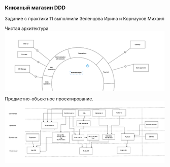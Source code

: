 ### Книжный магазин DDD
Задание с практики 11 выполнили Зеленцова Ирина и Корнаухов Михаил

Чистая архитектура
![](screenshots/clean_arch.png)

Предметно-объектное проектирование.
![](screenshots/ddd.png)
